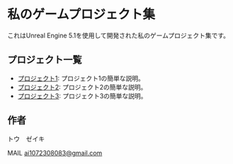 # 私のゲームプロジェクト集

これはUnreal Engine 5.1を使用して開発された私のゲームプロジェクト集です。

## プロジェクト一覧

- [プロジェクト1](https://github.com/): プロジェクト1の簡単な説明。
- [プロジェクト2](https://github.com/): プロジェクト2の簡単な説明。
- [プロジェクト3](https://github.com/): プロジェクト3の簡単な説明。

## 作者

トウ　ゼイキ

MAIL ai1072308083@gmail.com
